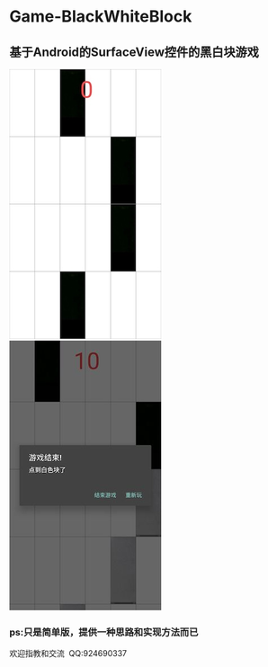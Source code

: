 # Game-BlackWhiteBlock
## 基于Android的SurfaceView控件的黑白块游戏
![](https://github.com/zhyaoqi/Game-BlackWhiteBlock/blob/master/image/image1.jpg) 
![](https://github.com/zhyaoqi/Game-BlackWhiteBlock/blob/master/image/image2.jpg)

### ps:只是简单版，提供一种思路和实现方法而已
欢迎指教和交流  QQ:924690337
